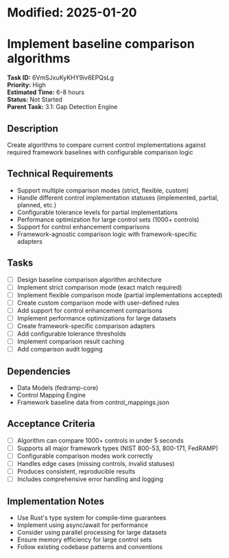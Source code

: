 # Modified: 2025-01-20

# Implement baseline comparison algorithms

**Task ID:** 6VmSJxuKyKHY9iv6EPQsLg  
**Priority:** High  
**Estimated Time:** 6-8 hours  
**Status:** Not Started  
**Parent Task:** 3.1: Gap Detection Engine

## Description
Create algorithms to compare current control implementations against required framework baselines with configurable comparison logic

## Technical Requirements
- Support multiple comparison modes (strict, flexible, custom)
- Handle different control implementation statuses (implemented, partial, planned, etc.)
- Configurable tolerance levels for partial implementations
- Performance optimization for large control sets (1000+ controls)
- Support for control enhancement comparisons
- Framework-agnostic comparison logic with framework-specific adapters

## Tasks
- [ ] Design baseline comparison algorithm architecture
- [ ] Implement strict comparison mode (exact match required)
- [ ] Implement flexible comparison mode (partial implementations accepted)
- [ ] Create custom comparison mode with user-defined rules
- [ ] Add support for control enhancement comparisons
- [ ] Implement performance optimizations for large datasets
- [ ] Create framework-specific comparison adapters
- [ ] Add configurable tolerance thresholds
- [ ] Implement comparison result caching
- [ ] Add comparison audit logging

## Dependencies
- Data Models (fedramp-core)
- Control Mapping Engine
- Framework baseline data from control_mappings.json

## Acceptance Criteria
- [ ] Algorithm can compare 1000+ controls in under 5 seconds
- [ ] Supports all major framework types (NIST 800-53, 800-171, FedRAMP)
- [ ] Configurable comparison modes work correctly
- [ ] Handles edge cases (missing controls, invalid statuses)
- [ ] Produces consistent, reproducible results
- [ ] Includes comprehensive error handling and logging

## Implementation Notes
- Use Rust's type system for compile-time guarantees
- Implement using async/await for performance
- Consider using parallel processing for large datasets
- Ensure memory efficiency for large control sets
- Follow existing codebase patterns and conventions

